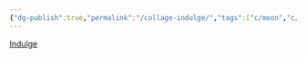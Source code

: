 ```yaml
---
{"dg-publish":true,"permalink":"/collage-indulge/","tags":["c/moon","c/abstract","c/statue","c/yellow","c/blue","c/CK"],"created":"2024-01-03T13:49:24.238-05:00","updated":"2024-01-04T18:26:37.051-05:00"}
---
```



[Indulge](https://www.instagram.com/p/CImWfwNBzrM/)
